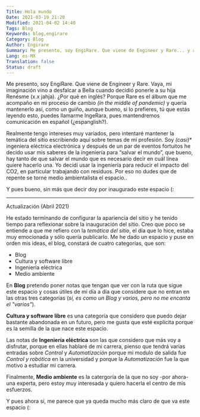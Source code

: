 ```yaml
---
Title: Hola mundo
Date: 2021-03-19 21:20
Modified: 2021-04-02 14:40
Tags: Blog
Keywords: blog,engirare
Category: Blog
Author: Engirare
Summary: Me presento, soy EngiRare. Que viene de Engineer y Rare... y aquí doy por inaugurado este espacio (:
Lang: es-MX
Translation: false
Status: draft
---
```


Me presento, soy EngiRare. Que viene de Engineer y Rare. Vaya, mi imaginación vino a desfalcar a Bella cuando decidió ponerle a su hija Renésme (x.x jahja). ¿Por qué en inglés? Porque Rare es el álbum que me acompaño en mi proceso de cambio _(in the middle of pandemic)_ y quería mantenerlo así, como un guiño, aunque bueno, si lo prefieres, tú que estás leyendo esto, puedes llamarme IngeRara, pues mantendremos comunicación en español (¿espanglish?).

Realmente tengo intereses muy variados, pero intentaré mantener la temática del sitio escribiendo aquí sobre temas de mi profesión. Soy **(casi*)** ingeniera eléctrica electrónica y después de un par de eventos fortuitos he decido usar mis saberes de la ingeniería para “salvar el mundo”, que bueno, hay tanto de que salvar el mundo que es necesario decir en cuál línea quiere hacerlo una. Yo decidí usar la ingeniería para reducir el impacto del CO2, en particular trabajando con residuos. Por eso no dudes que de repente se torne medio ambientalista el espacio..

Y pues bueno, sin más que decir doy por inaugurado este espacio (:

____

Actualización (Abril 2021)

He estado terminando de configurar la apariencia del sitio y he tenido tiempo para reflexionar sobre la inauguración del sitio. Creo que poco se entiende a que me refiero con la _temática del sitio_, el día que lo hice, estaba muy emocionada y sólo quería publicarlo. Me he dado un espacio y puse en orden mis ideas, el blog, constará de cuatro categorías, que son:

- Blog
- Cultura y software libre
- Ingeniería eléctrica
- Medio ambiente

En __Blog__ pretendo poner notas que tengan que ver con la ruta que sigue este espacio y cosas útiles de mi día a día que considere que no entran en las otras tres categorías (_sí, es como un Blog y varios, pero no me encanta el "varios"_).

__Cultura y software libre__ es una categoría que considero que puedo dejar bastante abandonada en un futuro, pero me gusta que esté explícita porque es la semilla de la que nace este espacio.

Las notas de __Ingeniería eléctrica__ son las que considero que más voy a disfrutar, porque en ellas hablaré de mi carrera, pienso que tendrá varias entradas sobre _Control_ y _Automatización_ porque mi modulo de salida fue _Control y robótica_ en la universidad y porque la _Automatización_ fue la que motivo a estudiar mi carrera.

Finalmente, __Medio ambiente__ es la catergoría de la que no soy -por ahora- una experta, pero estoy muy interesada y quiero hacerla el centro de mis esfuerzos.

Y pues ahora sí, me parece que ya queda mucho más claro de que va este espacio (:
 
